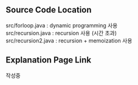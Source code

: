 ## Source Code Location

src/forloop.java : dynamic programming 사용  
src/recursion.java : recursion 사용 (시간 초과)  
src/recursion2.java : recursion + memoization 사용

## Explanation Page Link

작성중